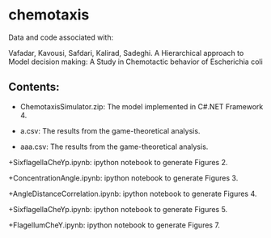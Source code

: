 # chemotaxis


Data and code associated with:

Vafadar, Kavousi, Safdari, Kalirad, Sadeghi. A Hierarchical approach to Model decision making: A Study in Chemotactic behavior of Escherichia coli

## Contents:

+ ChemotaxisSimulator.zip: The model implemented in C#.NET Framework 4.

+ a.csv: The results from the game-theoretical analysis.
+ aaa.csv: The results from the game-theoretical analysis.

+SixflagellaCheYp.ipynb: ipython notebook to generate Figures 2.



+ConcentrationAngle.ipynb: ipython notebook to generate Figures 3.

+AngleDistanceCorrelation.ipynb: ipython notebook to generate Figures 4.

+SixflagellaCheYp.ipynb: ipython notebook to generate Figures 5.

+FlagellumCheY.ipynb: ipython notebook to generate Figures 7.
